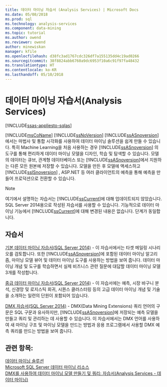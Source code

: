 ```yaml
---
title: 데이터 마이닝 자습서 (Analysis Services) | Microsoft Docs
ms.date: 05/08/2018
ms.prod: sql
ms.technology: analysis-services
ms.component: data-mining
ms.topic: tutorial
ms.author: owend
ms.reviewer: owend
author: minewiskan
manager: kfile
ms.openlocfilehash: d38fc3ad1767cdc326df7a155135dd4c19ad0266
ms.sourcegitcommit: 38f8824abb6760a9dc6953f10a6c91f97fa48432
ms.translationtype: HT
ms.contentlocale: ko-KR
ms.lasthandoff: 05/10/2018
---
```

# <a name="data-mining-tutorials-analysis-services"></a>데이터 마이닝 자습서(Analysis Services)
[!INCLUDE[ssas-appliesto-sqlas](../includes/ssas-appliesto-sqlas.md)]

[!INCLUDE[msCoName](../includes/msconame-md.md)] [!INCLUDE[ssNoVersion](../includes/ssnoversion-md.md)] [!INCLUDE[ssASnoversion](../includes/ssasnoversion-md.md)] 에서는 마법사 및 통합 시각화를 사용하여 데이터 마이닝 솔루션을 쉽게 만들 수 있습니다. 특히 Machine Learning을 처음 사용하는 경우 [!INCLUDE[ssASnoversion](../includes/ssasnoversion-md.md)] 의 도구를 통해 편리하게 데이터 마이닝 모델을 디자인, 학습 및 탐색할 수 있습니다. 모델의 데이터는 큐브, 관계형 데이터베이스 또는 [!INCLUDE[ssASnoversion](../includes/ssasnoversion-md.md)]에서 지원하는 다른 모든 원본에 저장할 수 있습니다. 모델을 만든 후 모델에 액세스하고 [!INCLUDE[ssISnoversion](../includes/ssisnoversion-md.md)] , ASP.NET 등 여러 클라이언트의 예측을 통해 예측을 만들어 프로덕션으로 전환할 수 있습니다.  
  
> [!NOTE]  
>여기에서 설명하는 자습서는 [!INCLUDE[ssCurrent](../includes/sscurrent-md.md)]에 대해 업데이트되지 않았습니다. SQL Server 2014용으로 작성된 자습서를 사용할 수 있습니다. 기능적으로 데이터 마이닝 기능에서 [!INCLUDE[ssCurrent](../includes/sscurrent-md.md)]에 대해 변경된 내용은 없습니다. 단계가 동일합니다.  
  
## <a name="tutorials"></a>자습서  
  
[기본 데이터 마이닝 자습서(SQL Server 2014)](https://msdn.microsoft.com/library/ms167167(v=sql.120).aspx) - 이 자습서에서는 타겟 메일링 시나리오를 검토합니다. 또한 [!INCLUDE[ssASnoversion](../includes/ssasnoversion-md.md)]에 포함된 데이터 마이닝 알고리즘, 마이닝 모델 뷰어 및 데이터 마이닝 도구를 사용하는 방법을 보여 줍니다. 데이터 마이닝 개념 및 도구를 학습하면서 실제 비즈니스 관련 질문에 대답할 데이터 마이닝 모델 3개를 작성합니다.  
  
[중급 데이터 마이닝 자습서(SQL Server 2014)](https://msdn.microsoft.com/library/cc879271(v=sql.120).aspx) - 이 자습서에는 예측, 시장 바구니 분석, 신경망 및 로지스틱 회귀, 시퀀스 클러스터링 등의 고급 데이터 마이닝 개념 및 기술을 소개하는 일련의 단원이 포함되어 있습니다.  
  
[DMX 자습서(SQL Server 2014)](https://msdn.microsoft.com/library/bb895168(v=sql.120).aspx) - DMX(Data Mining Extensions) 쿼리 언어의 구문은 SQL 구문과 유사하지만, [!INCLUDE[ssASnoversion](../includes/ssasnoversion-md.md)]에 저장되는 예측 모델을 만들고 쿼리 및 관리하는 데 사용할 수 있습니다. 이 자습서에서는 DMX 언어를 사용하여 새 마이닝 구조 및 마이닝 모델을 만드는 방법과 응용 프로그램에서 사용할 DMX 예측 쿼리를 만드는 방법을 보여 줍니다.  
  
## <a name="see-also"></a>관련 항목:  
[데이터 마이닝 솔루션](../analysis-services/data-mining/data-mining-solutions.md)  
[Microsoft SQL Server 데이터 마이닝 리소스](http://go.microsoft.com/fwlink/?LinkId=97965)  
[DMX를 사용하여 데이터 마이닝 모델 만들기 및 쿼리: 자습서&#40;Analysis Services - 데이터 마이닝&#41;](http://msdn.microsoft.com/library/145b81a7-c0c3-4ca3-bb32-0b482423b9a0)  
  
  
  

